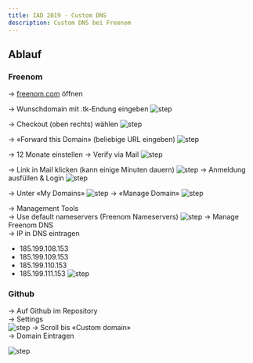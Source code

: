 ```yaml
---
title: IAD 2019 · Custom DNS
description: Custom DNS bei Freenom
---
```



## Ablauf

### Freenom
→ [freenom.com](https://www.freenom.com/) öffnen

→ Wunschdomain mit .tk-Endung eingeben
![step](./img/01.png)

→  Checkout (oben rechts) wählen
![step](./img/02.png)

→ «Forward this Domain» (beliebige URL eingeben)
![step](./img/03.png)

→ 12 Monate einstellen
→ Verify via Mail
![step](./img/04.png)

→ Link in Mail klicken (kann einige Minuten dauern)
![step](./img/05.png)
→ Anmeldung ausfüllen & Login
![step](./img/06.png)

→ Unter «My Domains»
![step](./img/07.png)
→ «Manage Domain»
![step](./img/08.png)

→ Management Tools  
→ Use default nameservers (Freenom Nameservers)
![step](./img/09.png)
→ Manage Freenom DNS  
→ IP in DNS eintragen
  * 185.199.108.153
  * 185.199.109.153
  * 185.199.110.153
  * 185.199.111.153
![step](./img/10.png)

### Github

→ Auf Github im Repository  
→ Settings  
![step](./img/11.png)
→ Scroll bis «Custom domain»    
→ Domain Eintragen

![step](./img/12.png)
